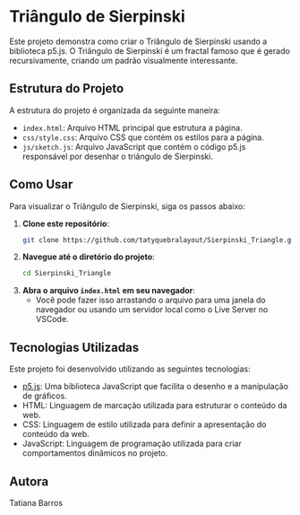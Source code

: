 # Triângulo de Sierpinski

Este projeto demonstra como criar o Triângulo de Sierpinski usando a biblioteca p5.js. O Triângulo de Sierpinski é um fractal famoso que é gerado recursivamente, criando um padrão visualmente interessante.

## Estrutura do Projeto

A estrutura do projeto é organizada da seguinte maneira:

- `index.html`: Arquivo HTML principal que estrutura a página.
- `css/style.css`: Arquivo CSS que contém os estilos para a página.
- `js/sketch.js`: Arquivo JavaScript que contém o código p5.js responsável por desenhar o triângulo de Sierpinski.

## Como Usar

Para visualizar o Triângulo de Sierpinski, siga os passos abaixo:

1. **Clone este repositório**:
    ```sh
    git clone https://github.com/tatyquebralayout/Sierpinski_Triangle.git
    ```
2. **Navegue até o diretório do projeto**:
    ```sh
    cd Sierpinski_Triangle
    ```
3. **Abra o arquivo `index.html` em seu navegador**:
    - Você pode fazer isso arrastando o arquivo para uma janela do navegador ou usando um servidor local como o Live Server no VSCode.
  
## Tecnologias Utilizadas

Este projeto foi desenvolvido utilizando as seguintes tecnologias:

- [p5.js](https://p5js.org/): Uma biblioteca JavaScript que facilita o desenho e a manipulação de gráficos.
- HTML: Linguagem de marcação utilizada para estruturar o conteúdo da web.
- CSS: Linguagem de estilo utilizada para definir a apresentação do conteúdo da web.
- JavaScript: Linguagem de programação utilizada para criar comportamentos dinâmicos no projeto.

## Autora

Tatiana Barros
